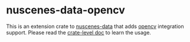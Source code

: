 # nuscenes-data-opencv

This is an extension crate to
[nuscenes-data](https://docs.rs/nuscenes-data/) that adds
[opencv](https://docs.rs/opencv/) integration support. Please read the
[crate-level doc](https://docs.rs/nuscenes-data/) to learn the usage.

